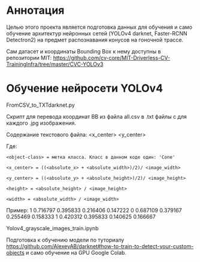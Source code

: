 # Аннотация
Целью этого проекта является подготовка данных для обучения и само обучение архитектур нейронных сетей (YOLOv4 darknet, Faster-RCNN Detectron2) на предмет распознавания конусов на гоночной трассе.  

Сам датасет и координаты Bounding Box к нему доступны в репозитории MIT: https://github.com/cv-core/MIT-Driverless-CV-TrainingInfra/tree/master/CVC-YOLOv3

# Обучение нейросети YOLOv4 

FromCSV_to_TXTdarknet.py
 
Скрипт для перевода координат BB из файла all.csv в .txt файлы с для каждого .jpg изображения.

Содержание текстового файла:
<object-class> <x_center> <y_center> <width> <height>

Где:
 
    <object-class> = метка класса. Класс в данном коде один: 'Cone'
 
    <x_center> = ((<absolute_x> + <absolute_width>)/2)/ <image_width>
 
    <y_center> = ((<absolute_y> + <absolute_height>)/2)/ <image_height>
 
    <height> = <absolute_height> / <image_height>
 
    <width> = <absolute_width> / <image_width>
  
Пример:
1 0.716797 0.395833 0.216406 0.147222
0 0.687109 0.379167 0.255469 0.158333
1 0.420312 0.395833 0.140625 0.166667

Yolov4_grayscale_images_train.ipynb
  
Подготовка к обучению модели по туториалу https://github.com/AlexeyAB/darknet#how-to-train-to-detect-your-custom-objects и само обучение на GPU Google Colab. 
  
